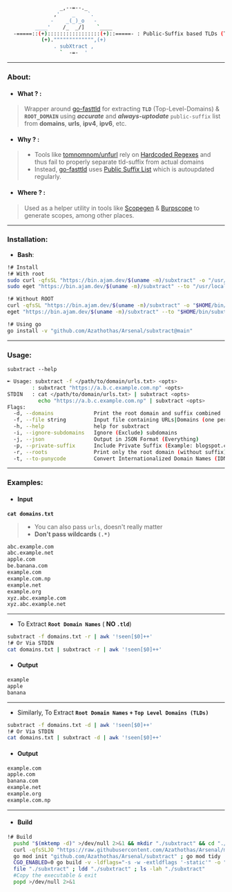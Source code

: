 ```bash
                 _,--=--._
               ,'    _    `.
              -    _(_)_o   -
         ____'    /_  _/]    `____
  -=====::(+):::::::::::::::::(+)::=====- : Public-Suffix based TLDs (Top-Level-Domains) & Root Domain Extractor 
           (+).""""""""""""",(+)
               . subXtract ,
                 `  -=-  '
```
---
### About:
- #### What ? :
> Wrapper around [go-fasttld](https://github.com/elliotwutingfeng/go-fasttld) for extracting **`TLD`** (Top-Level-Domains) & **`ROOT_DOMAIN`** using ***accurate*** and ***always-uptodate*** `public-suffix` list from **domains**, **urls**, **ipv4**, **ipv6**, etc.
- #### Why ? :
> - Tools like [tomnomnom/unfurl](https://github.com/tomnomnom/unfurl) rely on [Hardcoded Regexes](https://github.com/tomnomnom/unfurl/blob/master/main.go) and thus fail to properly separate tld-suffix from actual domains
> - Instead, [go-fasttld](https://github.com/elliotwutingfeng/go-fasttld) uses [Public Suffix List](https://raw.githubusercontent.com/publicsuffix/list/master/public_suffix_list.dat) which is autoupdated regularly.
- #### Where ? :
> Used as a helper utility in tools like [Scopegen](https://github.com/Azathothas/Arsenal/tree/main/scopegen) & [Burpscope](https://github.com/Azathothas/Arsenal/tree/main/burpscope) to generate scopes, among other places.
---
### **Installation**:
 - **Bash**: 
```bash
!# Install
!# With root
sudo curl -qfsSL "https://bin.ajam.dev/$(uname -m)/subxtract" -o "/usr/local/bin/subxtract" && sudo chmod +xwr "/usr/local/bin/subxtract"
sudo eget "https://bin.ajam.dev/$(uname -m)/subxtract" --to "/usr/local/bin/subxtract"

!# Without ROOT
curl -qfsSL "https://bin.ajam.dev/$(uname -m)/subxtract" -o "$HOME/bin/subxtract" && chmod +xwr "$HOME/bin/subxtract"
eget "https://bin.ajam.dev/$(uname -m)/subxtract" --to "$HOME/bin/subxtract"

!# Using go
go install -v "github.com/Azathothas/Arsenal/subxtract@main"
```
---
### Usage:
`subxtract --help`
```bash
➼ Usage: subxtract -f </path/to/domain/urls.txt> <opts>
        : subxtract "https://a.b.c.example.com.np" <opts>
STDIN   : cat </path/to/domain/urls.txt> | subxtract <opts>
          echo "https://a.b.c.example.com.np" | subxtract <opts>
Flags:
  -d, --domains             Print the root domain and suffix combined
  -f, --file string         Input file containing URLs|Domains (one per line)
  -h, --help                help for subxtract
  -i, --ignore-subdomains   Ignore (Exclude) subdomains
  -j, --json                Output in JSON Format (Everything)
  -p, --private-suffix      Include Private Suffix (Example: blogspot.com)
  -r, --roots               Print only the root domain (without suffix)
  -t, --to-punycode         Convert Internationalized Domain Names (IDN) to Punycode (ASCII Characters)
```

---
### Examples:
- #### Input
**`cat domains.txt`** 
> - You can also pass `urls`, doesn't really matter
> - **Don't pass wildcards `(.*)`**
```bash
abc.example.com
abc.example.net
apple.com
be.banana.com
example.com
example.com.np
example.net
example.org
xyz.abc.example.com
xyz.abc.example.net
```
---
- To Extract **`Root Domain Names`** ( **NO `.tld`**)
```bash
subxtract -f domains.txt -r | awk '!seen[$0]++'
!# Or Via STDIN
cat domains.txt | subxtract -r | awk '!seen[$0]++'
```
- #### Output
```bash
example
apple
banana
```
---
- Similarly, To Extract **`Root Domain Names`** **`+`** **`Top Level Domains (TLDs)`**
```bash
subxtract -f domains.txt -d | awk '!seen[$0]++'
!# Or Via STDIN
cat domains.txt | subxtract -d | awk '!seen[$0]++'
```
- #### Output
```bash
example.com
apple.com
banana.com
example.net
example.org
example.com.np
```
---
- #### Build
```bash
!# Build
  pushd "$(mktemp -d)" >/dev/null 2>&1 && mkdir "./subxtract" && cd "./subxtract"
  curl -qfsSLJO "https://raw.githubusercontent.com/Azathothas/Arsenal/main/subxtract/subxtract.go"
  go mod init "github.com/Azathothas/Arsenal/subxtract" ; go mod tidy
  CGO_ENABLED=0 go build -v -ldflags="-s -w -extldflags '-static'" -o "./subxtract"
  file "./subxtract" ; ldd "./subxtract" ; ls -lah "./subxtract"
  #Copy the executable & exit
  popd >/dev/null 2>&1
```
